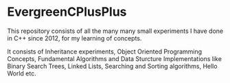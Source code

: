 # EvergreenCPlusPlus
This repository consists of all the many many small experiments I have done in C++ since 2012, for my learning of concepts.

It consists of Inheritance experiments, Object Oriented Programming Concepts, Fundamental Algorithms and Data Sturcture
Implementations like Binary Search Trees, Linked Lists, Searching and Sorting algorithms, Hello World etc.

